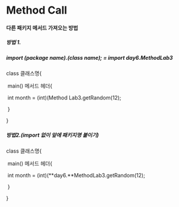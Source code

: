 # Method Call



#### 다른 패키지 메서드 가져오는 방법

##### 방법 1.

##### import (package name).(class name); = import day6.MethodLab3

class 클래스명{

​	main()  메서드 헤더{

​			int month = (int)(Method Lab3.getRandom(12);

​	}

}



##### 방법2.(import 없이 앞에 패키지명 붙이기)

class 클래스명{

​	main()  메서드 헤더{

​			int month = (int)(**day6.**MethodLab3.getRandom(12);

​	}

}
